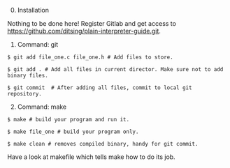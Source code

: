 0. Installation

Nothing to be done here!
Register Gitlab and get access to https://github.com/ditsing/plain-interpreter-guide.git.

1. Command: git

`$ git add file_one.c file_one.h # Add files to store.`

`$ git add . # Add all files in current director. Make sure not to add binary files.`

`$ git commit  # After adding all files, commit to local git repository.`

2. Command: make

`$ make # build your program and run it.`

`$ make file_one # build your program only.`

`$ make clean # removes compiled binary, handy for git commit.`

Have a look at makefile which tells make how to do its job.

